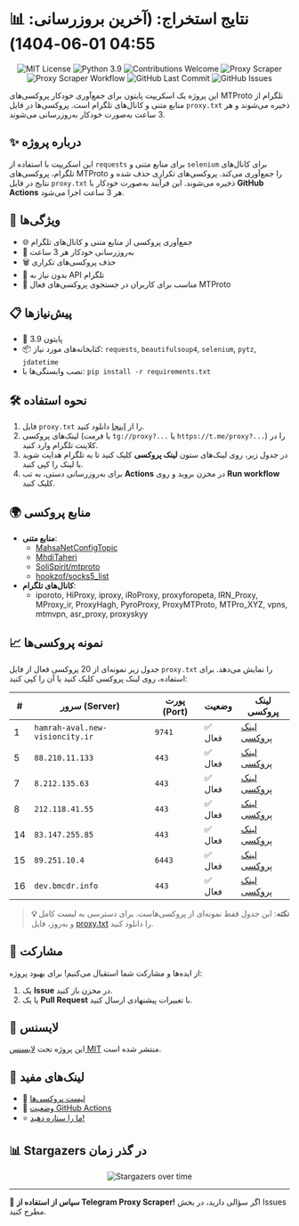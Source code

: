 # 📊 نتایج استخراج: (آخرین بروزرسانی: 04:55 01-06-1404)

<p align="center">
  <img src="https://img.shields.io/badge/license-MIT-blue.svg" alt="MIT License" />
  <img src="https://img.shields.io/badge/python-3.9-blue" alt="Python 3.9" />
  <img src="https://img.shields.io/badge/contributions-welcome-brightgreen.svg?style=flat" alt="Contributions Welcome" />
  <img src="https://img.shields.io/badge/Proxy%20Scraper-Running-green" alt="Proxy Scraper" />
  <img src="https://github.com/Argh94/telegram-proxy-scraper/actions/workflows/main.yml/badge.svg" alt="Proxy Scraper Workflow" />
  <img src="https://img.shields.io/github/last-commit/Argh94/telegram-proxy-scraper" alt="GitHub Last Commit" />
  <img src="https://img.shields.io/github/issues/Argh94/telegram-proxy-scraper" alt="GitHub Issues" />
</p>

این پروژه یک اسکریپت پایتون برای جمع‌آوری خودکار پروکسی‌های MTProto تلگرام از منابع متنی و کانال‌های تلگرام است. پروکسی‌ها در فایل `proxy.txt` ذخیره می‌شوند و هر 3 ساعت به‌صورت خودکار به‌روزرسانی می‌شوند.

## ✨ درباره پروژه

این اسکریپت با استفاده از `requests` برای منابع متنی و `selenium` برای کانال‌های تلگرام، پروکسی‌های MTProto را جمع‌آوری می‌کند. پروکسی‌های تکراری حذف شده و نتایج در فایل `proxy.txt` ذخیره می‌شوند. این فرآیند به‌صورت خودکار با **GitHub Actions** هر 3 ساعت اجرا می‌شود.

## 🚀 ویژگی‌ها
- 🌐 جمع‌آوری پروکسی از منابع متنی و کانال‌های تلگرام
- 🔄 به‌روزرسانی خودکار هر 3 ساعت
- 🗑 حذف پروکسی‌های تکراری
- 🔑 بدون نیاز به API تلگرام
- 📱 مناسب برای کاربران در جستجوی پروکسی‌های فعال MTProto

## 📋 پیش‌نیازها
- 🐍 پایتون 3.9
- 📦 کتابخانه‌های مورد نیاز: `requests`, `beautifulsoup4`, `selenium`, `pytz`, `jdatetime`
- نصب وابستگی‌ها با: `pip install -r requirements.txt`

## 🛠 نحوه استفاده
1. فایل `proxy.txt` را از [اینجا](proxy.txt) دانلود کنید.
2. لینک‌های پروکسی (با فرمت `tg://proxy?...` یا `https://t.me/proxy?...`) را در کلاینت تلگرام وارد کنید.
3. در جدول زیر، روی لینک‌های ستون **لینک پروکسی** کلیک کنید تا به تلگرام هدایت شوید یا لینک را کپی کنید.
4. برای به‌روزرسانی دستی، به تب **Actions** در مخزن بروید و روی **Run workflow** کلیک کنید.

## 🌍 منابع پروکسی
- **منابع متنی**:
  - [MahsaNetConfigTopic](https://raw.githubusercontent.com/MahsaNetConfigTopic/proxy/main/proxies.txt)
  - [MhdiTaheri](https://raw.githubusercontent.com/MhdiTaheri/ProxyCollector/main/proxy.txt)
  - [SoliSpirit/mtproto](https://raw.githubusercontent.com/SoliSpirit/mtproto/master/all_proxies.txt)
  - [hookzof/socks5_list](https://raw.githubusercontent.com/hookzof/socks5_list/master/tg/mtproto.json)
- **کانال‌های تلگرام**:
  - iporoto, HiProxy, iproxy, iRoProxy, proxyforopeta, IRN_Proxy, MProxy_ir, ProxyHagh, PyroProxy, ProxyMTProto, MTPro_XYZ, vpns, mtmvpn, asr_proxy, proxyskyy

## 📈 نمونه پروکسی‌ها
جدول زیر نمونه‌ای از 20 پروکسی فعال از فایل `proxy.txt` را نمایش می‌دهد. برای استفاده، روی لینک پروکسی کلیک کنید یا آن را کپی کنید:

| # | سرور (Server) | پورت (Port) | وضعیت | لینک پروکسی |
|---|---------------|-------------|-------|-------------|
| 1 | `hamrah-aval.new-visioncity.ir` | `9741` | ✅ فعال | [لینک پروکسی](https://t.me/proxy?server=hamrah-aval.new-visioncity.ir&port=9741&secret=ee0000f00f0f775555fffffff5006e2e696D656469612E737465616D706F77657265642E636F6D) |
| 5 | `88.210.11.133` | `443` | ✅ فعال | [لینک پروکسی](https://t.me/proxy?server=88.210.11.133&port=443&secret=ee1603010200010001fc030386e24c3add733130312e646976617263646e2e636f6d160301020001000100000000000000000000000000000000) |
| 7 | `8.212.135.63` | `443` | ✅ فعال | [لینک پروکسی](https://t.me/proxy?server=8.212.135.63&port=443&secret=eec5383d373c80e26d34dbd8d62b2a4995617a7572652e6d6963726f736f66742e636f6d) |
| 8 | `212.118.41.55` | `443` | ✅ فعال | [لینک پروکسی](https://t.me/proxy?server=212.118.41.55&port=443&secret=ee1603010200010001fc030386e24c3add646e2e79656b74616e65742e636f6d646c2e676f6f676c652e636f6d666172616b61762e636f6d160301020001000100000000000000000000000000000000) |
| 14 | `83.147.255.85` | `443` | ✅ فعال | [لینک پروکسی](https://t.me/proxy?server=83.147.255.85&port=443&secret=EE1603010200010007f0030386e24c3add646f776e6c6f61642e77696e646f77737570646174652e636f6d) |
| 15 | `89.251.10.4` | `6443` | ✅ فعال | [لینک پروکسی](https://t.me/proxy?server=89.251.10.4&port=6443&secret=ee151151151151151151151151151151156d656469612e737465616d706f77657265642e636f6d) |
| 16 | `dev.bmcdr.info` | `443` | ✅ فعال | [لینک پروکسی](https://t.me/proxy?server=dev.bmcdr.info&port=443&secret=ee1603010200010001fc030386e24c3add6d656469612e737465616d706f77657265642e636f6d) |


> **💡 نکته**: این جدول فقط نمونه‌ای از پروکسی‌هاست. برای دسترسی به لیست کامل و به‌روز، فایل [proxy.txt](proxy.txt) را دانلود کنید.

## 🤝 مشارکت
از ایده‌ها و مشارکت شما استقبال می‌کنیم! برای بهبود پروژه:
1. یک **Issue** در مخزن باز کنید.
2. یا یک **Pull Request** با تغییرات پیشنهادی ارسال کنید.

## 📜 لایسنس
این پروژه تحت [لایسنس MIT](https://github.com/Argh94/telegram-proxy-scraper/blob/main/Files/LISENSE) منتشر شده است.

## 🔗 لینک‌های مفید
- 📄 [لیست پروکسی‌ها](proxy.txt)
- 🚀 [وضعیت GitHub Actions](https://github.com/Argh94/telegram-proxy-scraper/actions)
- ⭐ [ما را ستاره دهید!](https://github.com/Argh94/telegram-proxy-scraper)

## 📊 Stargazers در گذر زمان
<p align="center">
  <img src="https://starchart.cc/Argh94/telegram-proxy-scraper.svg?variant=adaptive" alt="Stargazers over time" />
</p>

---

🌟 **سپاس از استفاده از Telegram Proxy Scraper!** اگر سؤالی دارید، در بخش Issues مطرح کنید.
